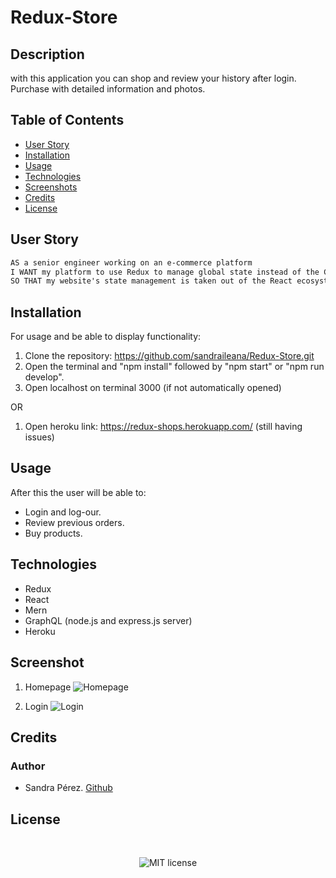 # Redux-Store

## Description

with this application you can shop and review your history after login. Purchase with detailed information and photos. 


## Table of Contents

* [User Story](#user-story)
* [Installation](#installation)
* [Usage](#usage)
* [Technologies](#technologies)
* [Screenshots](#screenshot)
* [Credits](#credits)
* [License](#license)

## User Story

```md
AS a senior engineer working on an e-commerce platform
I WANT my platform to use Redux to manage global state instead of the Context API
SO THAT my website's state management is taken out of the React ecosystem
```

## Installation

For usage and be able to display functionality:

1. Clone the repository: https://github.com/sandraileana/Redux-Store.git
2. Open the terminal and "npm install" followed by "npm start" or "npm run develop".
3. Open localhost on terminal 3000 (if not automatically opened)

OR

1. Open heroku link: https://redux-shops.herokuapp.com/ (still having issues)

## Usage

After this the user will be able to:

  * Login and log-our.
  * Review previous orders.
  * Buy products.


## Technologies
* Redux
* React
* Mern
* GraphQL (node.js and express.js server)
* Heroku

## Screenshot

1. Homepage
![Homepage](https://github.com/sandraileana/Redux-Store/blob/main/client/public/images/Redux-store-homepage.jpg)

2. Login
![Login](https://github.com/sandraileana/Redux-Store/blob/main/client/public/images/Redux-store-signup.jpg)


## Credits

### Author

* Sandra Pérez. [Github](https://github.com/sandraileana)


## License

</br>
<p align="center">
    <img align="center" src="https://img.shields.io/github/license/kqarlos/fitness-tracker?style=for-the-badge" alt="MIT license" />
</p>
